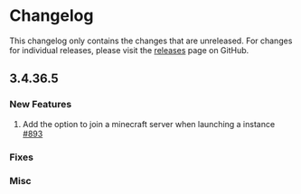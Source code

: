 # Changelog

This changelog only contains the changes that are unreleased. For changes for individual releases, please visit the
[releases](https://github.com/ATLauncher/ATLauncher/releases) page on GitHub.

## 3.4.36.5

### New Features

1. Add the option to join a minecraft server when launching a instance [#893](https://github.com/ATLauncher/ATLauncher/pull/893)

### Fixes

### Misc
